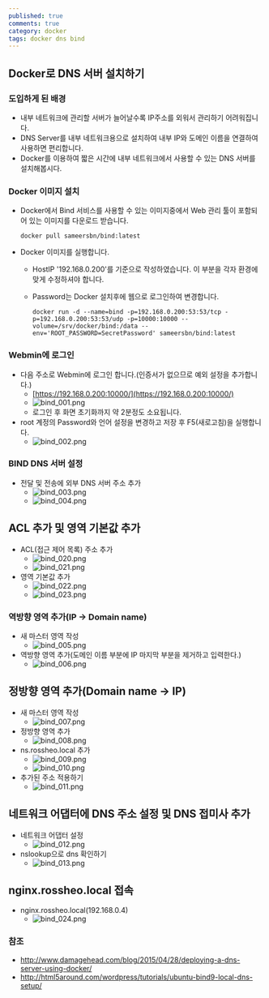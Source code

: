 ```yaml
---
published: true
comments: true
category: docker
tags: docker dns bind
---
```

## Docker로 DNS 서버 설치하기

### 도입하게 된 배경
* 내부 네트워크에 관리할 서버가 늘어날수록 IP주소를 외워서 관리하기 어려워집니다.
* DNS Server를 내부 네트워크용으로 설치하여 내부 IP와 도메인 이름을 연결하여 사용하면 편리합니다.
* Docker를 이용하여 짧은 시간에 내부 네트워크에서 사용할 수 있는 DNS 서버를 설치해봅시다.

### Docker 이미지 설치
* Docker에서 Bind 서비스를 사용할 수 있는 이미지중에서 Web 관리 툴이 포함되어 있는 이미지를 다운로드 받습니다.

	```docker pull sameersbn/bind:latest```

* Docker 이미지를 실행합니다.
	* HostIP '192.168.0.200'를 기준으로 작성하였습니다. 이 부분을 각자 환경에 맞게 수정하셔야 합니다.
	* Password는 Docker 설치후에 웹으로 로그인하여 변경합니다.
    
		```docker run -d --name=bind -p=192.168.0.200:53:53/tcp -p=192.168.0.200:53:53/udp -p=10000:10000 --volume=/srv/docker/bind:/data --env='ROOT_PASSWORD=SecretPassword' sameersbn/bind:latest```


### Webmin에 로그인
* 다음 주소로 Webmin에 로그인 합니다.(인증서가 없으므로 예외 설정을 추가합니다.)
	* [https://192.168.0.200:10000/](https://192.168.0.200:10000/)
	* ![bind_001.png]({{site.baseurl}}/assets/bind_001.png)
	* 로그인 후 화면 초기화까지 약 2분정도 소요됩니다.
* root 계정의 Password와 언어 설정을 변경하고 저장 후 F5(새로고침)을 실행합니다.
	* ![bind_002.png]({{site.baseurl}}/assets/bind_002.png)

### BIND DNS 서버 설정
* 전달 및 전송에 외부 DNS 서버 주소 추가
	* ![bind_003.png]({{site.baseurl}}/assets/bind_003.png)
	* ![bind_004.png]({{site.baseurl}}/assets/bind_004.png)

## ACL 추가 및 영역 기본값 추가
* ACL(접근 제어 목록) 주소 추가
	* ![bind_020.png]({{site.baseurl}}/assets/bind_020.png)
	* ![bind_021.png]({{site.baseurl}}/assets/bind_021.png)
* 영역 기본값 추가
	* ![bind_022.png]({{site.baseurl}}/assets/bind_022.png)
	* ![bind_023.png]({{site.baseurl}}/assets/bind_023.png)

### 역방향 영역 추가(IP -> Domain name)
* 새 마스터 영역 작성
	* ![bind_005.png]({{site.baseurl}}/assets/bind_005.png)
* 역방향 영역 추가(도메인 이름 부분에 IP 마지막 부분을 제거하고 입력한다.)
	* ![bind_006.png]({{site.baseurl}}/assets/bind_006.png)

## 정방향 영역 추가(Domain name -> IP)
* 새 마스터 영역 작성
	* ![bind_007.png]({{site.baseurl}}/assets/bind_007.png)
* 정방향 영역 추가
	* ![bind_008.png]({{site.baseurl}}/assets/bind_008.png)
* ns.rossheo.local 추가
	* ![bind_009.png]({{site.baseurl}}/assets/bind_009.png)
	* ![bind_010.png]({{site.baseurl}}/assets/bind_010.png)
* 추가된 주소 적용하기
	* ![bind_011.png]({{site.baseurl}}/assets/bind_011.png)

## 네트워크 어댑터에 DNS 주소 설정 및 DNS 접미사 추가
* 네트워크 어댑터 설정
	* ![bind_012.png]({{site.baseurl}}/assets/bind_012.png)
* nslookup으로 dns 확인하기
	* ![bind_013.png]({{site.baseurl}}/assets/bind_013.png)

## nginx.rossheo.local 접속
* nginx.rossheo.local(192.168.0.4)
	* ![bind_024.png]({{site.baseurl}}/assets/bind_024.png)


### 참조
* http://www.damagehead.com/blog/2015/04/28/deploying-a-dns-server-using-docker/
* http://html5around.com/wordpress/tutorials/ubuntu-bind9-local-dns-setup/
